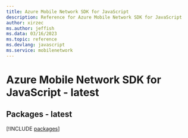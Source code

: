 ```yaml
---
title: Azure Mobile Network SDK for JavaScript
description: Reference for Azure Mobile Network SDK for JavaScript
author: xirzec
ms.author: jeffish
ms.data: 03/16/2023
ms.topic: reference
ms.devlang: javascript
ms.service: mobilenetwork
---
```

# Azure Mobile Network SDK for JavaScript - latest
## Packages - latest
[!INCLUDE [packages](mobile-network-index.md)]